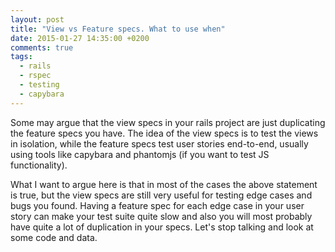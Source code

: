 ```yaml
---
layout: post
title: "View vs Feature specs. What to use when"
date: 2015-01-27 14:35:00 +0200
comments: true
tags: 
  - rails
  - rspec
  - testing
  - capybara
---
```


Some may argue that the view specs in your rails project are just duplicating the feature specs you have. The idea of the view specs is to test the views in isolation, while the feature specs test user stories end-to-end, usually using tools like capybara and phantomjs (if you want to test JS functionality).

What I want to argue here is that in most of the cases the above statement is true, but the view specs are still very useful for testing edge cases and bugs you found. Having a feature spec for each edge case in your user story can make your test suite quite slow and also you will most probably have quite a lot of duplication in your specs. Let's stop talking and look at some code and data.
